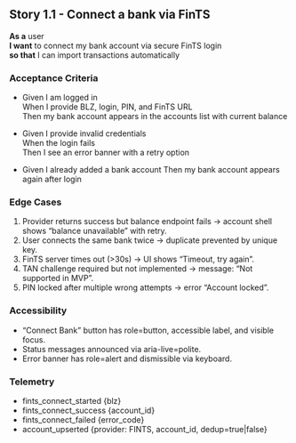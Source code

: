 ## Story 1.1 - Connect a bank via FinTS

**As a** user  
**I want** to connect my bank account via secure FinTS login  
**so that** I can import transactions automatically

### Acceptance Criteria

- Given I am logged in  
  When I provide BLZ, login, PIN, and FinTS URL  
  Then my bank account appears in the accounts list with current balance

- Given I provide invalid credentials  
  When the login fails  
  Then I see an error banner with a retry option

- Given I already added a bank account
  Then my bank account appears again after login

### Edge Cases

1. Provider returns success but balance endpoint fails → account shell shows “balance unavailable” with retry.
2. User connects the same bank twice → duplicate prevented by unique key.
3. FinTS server times out (>30s) → UI shows “Timeout, try again”.
4. TAN challenge required but not implemented → message: “Not supported in MVP”.
5. PIN locked after multiple wrong attempts → error “Account locked”.

### Accessibility

- “Connect Bank” button has role=button, accessible label, and visible focus.
- Status messages announced via aria-live=polite.
- Error banner has role=alert and dismissible via keyboard.

### Telemetry

- fints_connect_started {blz}
- fints_connect_success {account_id}
- fints_connect_failed {error_code}
- account_upserted {provider: FINTS, account_id, dedup=true|false}
